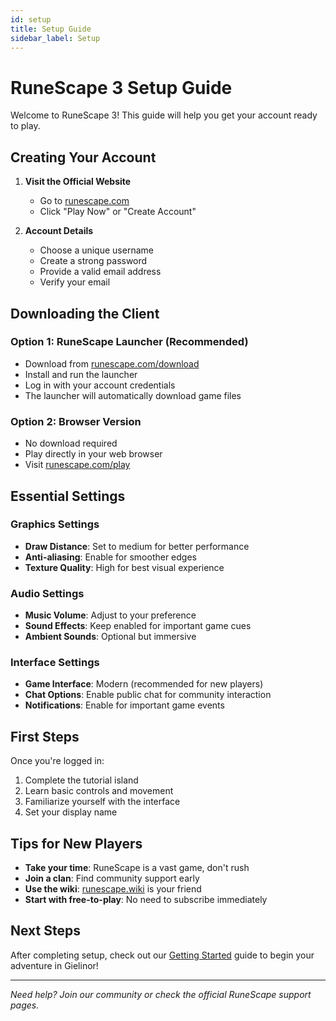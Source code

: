```yaml
---
id: setup
title: Setup Guide
sidebar_label: Setup
---
```


# RuneScape 3 Setup Guide

Welcome to RuneScape 3! This guide will help you get your account ready to play.

## Creating Your Account

1. **Visit the Official Website**
   - Go to [runescape.com](https://runescape.com)
   - Click "Play Now" or "Create Account"

2. **Account Details**
   - Choose a unique username
   - Create a strong password
   - Provide a valid email address
   - Verify your email

## Downloading the Client

### Option 1: RuneScape Launcher (Recommended)
- Download from [runescape.com/download](https://runescape.com/download)
- Install and run the launcher
- Log in with your account credentials
- The launcher will automatically download game files

### Option 2: Browser Version
- No download required
- Play directly in your web browser
- Visit [runescape.com/play](https://runescape.com/play)

## Essential Settings

### Graphics Settings
- **Draw Distance**: Set to medium for better performance
- **Anti-aliasing**: Enable for smoother edges
- **Texture Quality**: High for best visual experience

### Audio Settings
- **Music Volume**: Adjust to your preference
- **Sound Effects**: Keep enabled for important game cues
- **Ambient Sounds**: Optional but immersive

### Interface Settings
- **Game Interface**: Modern (recommended for new players)
- **Chat Options**: Enable public chat for community interaction
- **Notifications**: Enable for important game events

## First Steps

Once you're logged in:
1. Complete the tutorial island
2. Learn basic controls and movement
3. Familiarize yourself with the interface
4. Set your display name

## Tips for New Players

- **Take your time**: RuneScape is a vast game, don't rush
- **Join a clan**: Find community support early
- **Use the wiki**: [runescape.wiki](https://runescape.wiki) is your friend
- **Start with free-to-play**: No need to subscribe immediately

## Next Steps

After completing setup, check out our [Getting Started](/docs/getting-started) guide to begin your adventure in Gielinor!

---

*Need help? Join our community or check the official RuneScape support pages.*
